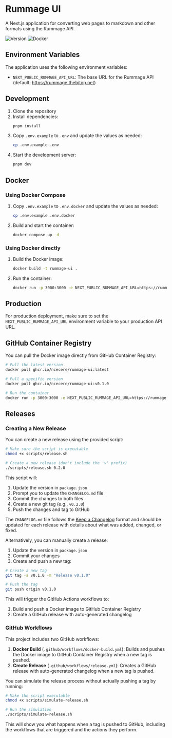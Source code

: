 # Rummage UI

A Next.js application for converting web pages to markdown and other formats using the Rummage API.

![Version](https://img.shields.io/github/v/release/ncecere/rummage-ui?include_prereleases)
![Docker](https://img.shields.io/github/actions/workflow/status/ncecere/rummage-ui/docker-build.yml?label=docker)

## Environment Variables

The application uses the following environment variables:

- `NEXT_PUBLIC_RUMMAGE_API_URL`: The base URL for the Rummage API (default: https://rummage.thebitop.net)

## Development

1. Clone the repository
2. Install dependencies:
   ```bash
   pnpm install
   ```
3. Copy `.env.example` to `.env` and update the values as needed:
   ```bash
   cp .env.example .env
   ```
4. Start the development server:
   ```bash
   pnpm dev
   ```

## Docker

### Using Docker Compose

1. Copy `.env.example` to `.env.docker` and update the values as needed:
   ```bash
   cp .env.example .env.docker
   ```

2. Build and start the container:
   ```bash
   docker-compose up -d
   ```

### Using Docker directly

1. Build the Docker image:
   ```bash
   docker build -t rummage-ui .
   ```

2. Run the container:
   ```bash
   docker run -p 3000:3000 -e NEXT_PUBLIC_RUMMAGE_API_URL=https://rummage.thebitop.net rummage-ui
   ```

## Production

For production deployment, make sure to set the `NEXT_PUBLIC_RUMMAGE_API_URL` environment variable to your production API URL.

## GitHub Container Registry

You can pull the Docker image directly from GitHub Container Registry:

```bash
# Pull the latest version
docker pull ghcr.io/ncecere/rummage-ui:latest

# Pull a specific version
docker pull ghcr.io/ncecere/rummage-ui:v0.1.0

# Run the container
docker run -p 3000:3000 -e NEXT_PUBLIC_RUMMAGE_API_URL=https://rummage.thebitop.net ghcr.io/ncecere/rummage-ui:v0.1.0
```

## Releases

### Creating a New Release

You can create a new release using the provided script:

```bash
# Make sure the script is executable
chmod +x scripts/release.sh

# Create a new release (don't include the 'v' prefix)
./scripts/release.sh 0.2.0
```

This script will:
1. Update the version in `package.json`
2. Prompt you to update the `CHANGELOG.md` file
3. Commit the changes to both files
4. Create a new git tag (e.g., `v0.2.0`)
5. Push the changes and tag to GitHub

The `CHANGELOG.md` file follows the [Keep a Changelog](https://keepachangelog.com/) format and should be updated for each release with details about what was added, changed, or fixed.

Alternatively, you can manually create a release:

1. Update the version in `package.json`
2. Commit your changes
3. Create and push a new tag:

```bash
# Create a new tag
git tag -a v0.1.0 -m "Release v0.1.0"

# Push the tag
git push origin v0.1.0
```

This will trigger the GitHub Actions workflows to:
1. Build and push a Docker image to GitHub Container Registry
2. Create a GitHub release with auto-generated changelog

### GitHub Workflows

This project includes two GitHub workflows:

1. **Docker Build** (`.github/workflows/docker-build.yml`): Builds and pushes the Docker image to GitHub Container Registry when a new tag is pushed.
2. **Create Release** (`.github/workflows/release.yml`): Creates a GitHub release with auto-generated changelog when a new tag is pushed.

You can simulate the release process without actually pushing a tag by running:

```bash
# Make the script executable
chmod +x scripts/simulate-release.sh

# Run the simulation
./scripts/simulate-release.sh
```

This will show you what happens when a tag is pushed to GitHub, including the workflows that are triggered and the actions they perform.
